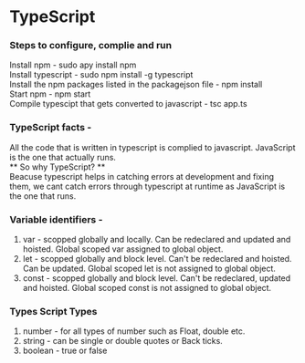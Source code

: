 # TypeScript

### Steps to configure, complie and run
Install npm - sudo apy install npm  <br />
Install typescript - sudo npm install -g typescript  <br />
Install the npm packages listed in the packagejson file - npm install <br />
Start npm - npm start <br />
Compile typescipt that gets converted to javascript - tsc app.ts <br />

### TypeScript facts -
All the code that is written in typescript is complied to javascript.
JavaScript is the one that actually runs. <br />
** So why TypeScript? ** <br />
Beacuse typescript helps in catching errors at development and fixing them, we cant catch errors through typescript at runtime as JavaScript is the one that runs.

### Variable identifiers -
1. var - scopped globally and locally. Can be redeclared and updated and hoisted. Global scoped var assigned to global object.
2. let - scopped globally and block level. Can't be redeclared and hoisted. Can be updated.  Global scoped let is not assigned to global object.
3. const - scopped globally and block level. Can't be redeclared, updated and hoisted. Global scoped const is not assigned to global object.

### Types Script Types 
1. number - for all types of number such as Float, double etc.
2. string - can be single or double quotes or Back ticks.
3. boolean - true or false

